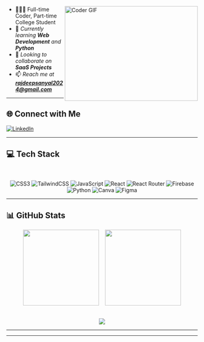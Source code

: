 <div>
  <a href="https://github.com/rajdeep-2004">
    <img alt="Coder GIF" height="250" width="350" src="https://miro.medium.com/max/1360/0*7Q3yvSIv_t0ioJ-Z.gif" align="right" />
  </a>

- 👨🏻‍💻 Full-time Coder, Part-time College Student  
- 🌱 _Currently learning **Web Development** and **Python**_  
- 👯 _Looking to collaborate on **SaaS Projects**_  
- 📫 _Reach me at **rajdeepsanyal2024@gmail.com**_
</div>

---

## 🌐 Connect with Me  
[![LinkedIn](https://img.shields.io/badge/LinkedIn-%230077B5.svg?style=for-the-badge&logo=linkedin&logoColor=white)](https://www.linkedin.com/in/rajdeepsanyal)

---

## 💻 Tech Stack  
<div align="center">

&nbsp;
  
![CSS3](https://img.shields.io/badge/css3-%231572B6.svg?style=for-the-badge&logo=css3&logoColor=white)
![TailwindCSS](https://img.shields.io/badge/tailwindcss-%2338B2AC.svg?style=for-the-badge&logo=tailwind-css&logoColor=white)
![JavaScript](https://img.shields.io/badge/javascript-%23323330.svg?style=for-the-badge&logo=javascript&logoColor=%23F7DF1E)
![React](https://img.shields.io/badge/react-%2320232a.svg?style=for-the-badge&logo=react&logoColor=%2361DAFB)
![React Router](https://img.shields.io/badge/React_Router-CA4245?style=for-the-badge&logo=react-router&logoColor=white)
![Firebase](https://img.shields.io/badge/firebase-%23039BE5.svg?style=for-the-badge&logo=firebase)
![Python](https://img.shields.io/badge/python-3670A0?style=for-the-badge&logo=python&logoColor=ffdd54)
![Canva](https://img.shields.io/badge/Canva-%2300C4CC.svg?style=for-the-badge&logo=Canva&logoColor=white)
![Figma](https://img.shields.io/badge/figma-%23F24E1E.svg?style=for-the-badge&logo=figma&logoColor=white)

</div>

---

## 📊 GitHub Stats  
<div align="center">

<img src="https://github-readme-streak-stats.herokuapp.com/?user=rajdeep-2004&theme=radical" height="200"/>
&nbsp;&nbsp;
<img src="https://github-readme-stats.vercel.app/api?username=rajdeep-2004&show_icons=true&theme=radical" height="200"/>

</div>

<br>

<p align="center">
  <img src="https://github-readme-stats.vercel.app/api/top-langs/?username=rajdeep-2004&layout=compact&theme=radical" />
</p>

---


---


